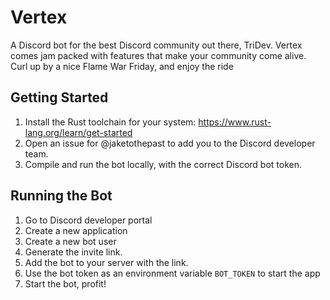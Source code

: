 # Vertex

A Discord bot for the best Discord community out there, TriDev. Vertex comes jam packed with features that make your community come alive. Curl up by a nice Flame War Friday, and enjoy the ride

## Getting Started

1. Install the Rust toolchain for your system: https://www.rust-lang.org/learn/get-started
2. Open an issue for @jaketothepast to add you to the Discord developer team.
3. Compile and run the bot locally, with the correct Discord bot token.

## Running the Bot

1. Go to Discord developer portal
2. Create a new application
3. Create a new bot user
4. Generate the invite link.
5. Add the bot to your server with the link.
6. Use the bot token as an environment variable `BOT_TOKEN` to start the app
7. Start the bot, profit!
